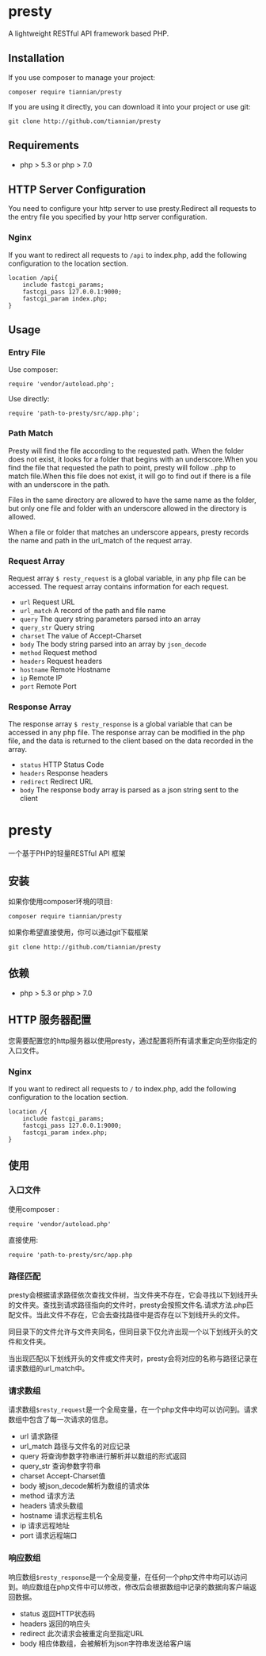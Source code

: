 # presty
A lightweight RESTful API framework based PHP.
## Installation
If you use composer to manage your project:
```
composer require tiannian/presty
```
If you are using it directly, you can download it into your project or use git:
```
git clone http://github.com/tiannian/presty
```

## Requirements
* php > 5.3 or php > 7.0

## HTTP Server Configuration
You need to configure your http server to use presty.Redirect all requests to the entry file you specified by your http server configuration.
### Nginx
If you want to redirect all requests to  `/api` to index.php, add the following configuration to the location section.
```
location /api{
	include fastcgi_params;
	fastcgi_pass 127.0.0.1:9000;
	fastcgi_param index.php;
}
```
## Usage

### Entry File
Use composer:
```
require 'vendor/autoload.php';
```
Use directly:
```
require 'path-to-presty/src/app.php';
```
### Path Match
Presty will find the file according to the requested path. When the folder does not exist, it looks for a folder that begins with an underscore.When you find the file that requested the path to point, presty will follow <filename>.<method>.php to match file.When this file does not exist, it will go to find out if there is a file with an underscore in the path.

Files in the same directory are allowed to have the same name as the folder, but only one file and folder with an underscore allowed in the directory is allowed.

When a file or folder that matches an underscore appears, presty records the name and path in the url_match of the request array.
### Request Array
Request array `$ resty_request` is a global variable, in any php file can be accessed. The request array contains information for each request.
* `url` Request URL
* `url_match` A record of the path and file name
* `query` The query string parameters parsed into an array
* `query_str` Query string
* `charset` The value of Accept-Charset 
* `body` The body string parsed into an array by `json_decode`
* `method` Request method
* `headers` Request headers
* `hostname` Remote Hostname
* `ip` Remote IP
* `port` Remote Port

### Response Array
The response array `$ resty_response` is a global variable that can be accessed in any php file. The response array can be modified in the php file, and the data is returned to the client based on the data recorded in the array.
* `status` HTTP Status Code
* `headers` Response headers
* `redirect` Redirect URL
* `body` The response body array is parsed as a json string sent to the client

# presty
一个基于PHP的轻量RESTful API 框架
## 安装
如果你使用composer环境的项目:
```
composer require tiannian/presty
```
如果你希望直接使用，你可以通过git下载框架
```
git clone http://github.com/tiannian/presty
```

## 依赖
* php > 5.3 or php > 7.0

## HTTP 服务器配置
您需要配置您的http服务器以使用presty，通过配置将所有请求重定向至你指定的入口文件。
### Nginx
If you want to redirect all requests to  `/` to index.php, add the following configuration to the location section.
```
location /{
	include fastcgi_params;
	fastcgi_pass 127.0.0.1:9000;
	fastcgi_param index.php;
}
```
## 使用

### 入口文件
使用composer :
```
require 'vendor/autoload.php'
```
直接使用:
```
require 'path-to-presty/src/app.php
```
### 路径匹配
presty会根据请求路径依次查找文件树，当文件夹不存在，它会寻找以下划线开头的文件夹。查找到请求路径指向的文件时，presty会按照文件名.请求方法.php匹配文件。当此文件不存在，它会去查找路径中是否存在以下划线开头的文件。

同目录下的文件允许与文件夹同名，但同目录下仅允许出现一个以下划线开头的文件和文件夹。

当出现匹配以下划线开头的文件或文件夹时，presty会将对应的名称与路径记录在请求数组的url_match中。
### 请求数组
请求数组`$resty_request`是一个全局变量，在一个php文件中均可以访问到。请求数组中包含了每一次请求的信息。
* url 请求路径
* url_match 路径与文件名的对应记录
* query 将查询参数字符串进行解析并以数组的形式返回
* query_str 查询参数字符串
* charset Accept-Charset值
* body 被json_decode解析为数组的请求体
* method 请求方法
* headers 请求头数组
* hostname 请求远程主机名
* ip 请求远程地址
* port 请求远程端口

### 响应数组
响应数组`$resty_response`是一个全局变量，在任何一个php文件中均可以访问到。响应数组在php文件中可以修改，修改后会根据数组中记录的数据向客户端返回数据。
* status 返回HTTP状态码
* headers 返回的响应头
* redirect 此次请求会被重定向至指定URL
* body 相应体数组，会被解析为json字符串发送给客户端
